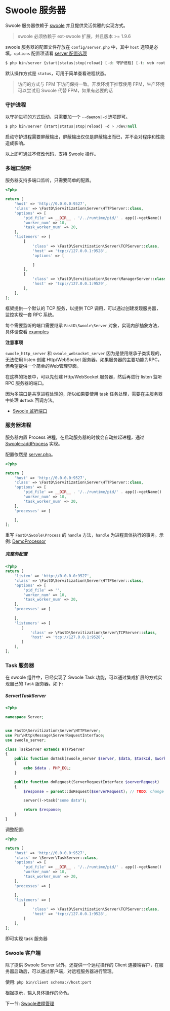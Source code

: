 # Swoole 服务器

Swoole 服务器依赖于 [swoole](https://github.com/JanHuang/swoole) 并且提供灵活优雅的实现方式。

> swoole 必须依赖于 ext-swoole 扩展，并且版本 >= 1.9.6

swoole 服务器的配置文件存放在 `config/server.php` 中，其中 `host` 选项是必填，`options` 配置项请看 [server 配置选项](http://wiki.swoole.com/wiki/page/274.html)

```php
$ php bin/server {start|status|stop|reload} [-d: 守护进程] [-t: web root 目录，默认使用当前命令执行路径]
```

默认操作方式是 `status`，可用于简单查看进程状态。

> 访问的方式与 FPM 下访问保持一致。开发环境下推荐使用 FPM，生产环境可以尝试用 Swoole 代替 FPM，如果有必要的话

### 守护进程

以守护进程的方式启动，只需要加一个 `--daemon|-d` 选项即可。

```php
$ php bin/server {start|status|stop|reload} -d > /dev/null
```

启动守护进程需要屏蔽输出，屏蔽输出仅仅是屏蔽输出而已，并不会对程序和性能造成影响。

以上即可通过不修改代码，支持 Swoole 操作。

### 多端口监听

服务器支持多端口监听，只需要简单的配置。

```php
<?php 

return [
    'host' => 'http://0.0.0.0:9527',
    'class' => \FastD\Servitization\Server\HTTPServer::class,
    'options' => [
        'pid_file' => __DIR__ . '/../runtime/pid/' . app()->getName() . '.pid',
        'worker_num' => 10,
        'task_worker_num' => 20,
    ],
    'listeners' => [
        [
            'class' => \FastD\Servitization\Server\TCPServer::class,
            'host' => 'tcp://127.0.0.1:9528',
            'options' => [

            ]
        ],
        [
            'class' => \FastD\Servitization\Server\ManagerServer::class,
            'host' => 'tcp://127.0.0.1:9529',
        ],
    ],
];
```

框架提供一个默认的 TCP 服务，以提供 TCP 调用，可以通过创建发现服务器，监控实现一套 RPC 系统。

每个需要监听的端口需要继承 `FastD\Swoole\Server` 对象，实现内部抽象方法，具体请查看 [examples](https://github.com/JanHuang/swoole/blob/master/examples/multi_port_server.php)

**注意事项**

`swoole_http_server` 和 `swoole_websocket_server` 因为是使用继承子类实现的，无法使用 listen 创建 Http/WebSocket 服务器。如果服务器的主要功能为RPC，但希望提供一个简单的Web管理界面。

在这样的场景中，可以先创建 Http/WebSocket 服务器，然后再进行 listen 监听 RPC 服务器的端口。

因为多端口是共享进程处理的，所以如果要使用 task 任务处理，需要在主服务器中处理 `doTask` 回调方法。 

* [Swoole 监听端口](http://wiki.swoole.com/wiki/page/525.html)

### 服务器进程

服务器内置 Process 进程，在启动服务器的时候会自动拉起进程，通过 [Swoole::addProcess](http://wiki.swoole.com/wiki/page/390.html) 实现。

配置依然是 [server.php](../../tests/app/default/config/server.php)。

```php
<?php

return [
    'host' => 'http://0.0.0.0:9527',
    'class' => \FastD\Servitization\Server\HTTPServer::class,
    'options' => [
        'pid_file' => __DIR__ . '/../runtime/pid/' . app()->getName() . '.pid',
        'worker_num' => 10,
        'task_worker_num' => 20,
    ],
    'processes' => [

    ],
];
```

重写 `FastD\Swoole\Process` 的 `handle` 方法，`handle` 为进程具体执行的事务。示例: [DemoProcessor](../../tests/app/src/Processor/DemoProcessor.php)

##### 完整的配置

```php
<?php
return [
    'listen' => 'http://0.0.0.0:9527',
    'class' => \FastD\Servitization\Server\HTTPServer::class,
    'options' => [
        'pid_file' => '',
        'worker_num' => 10,
        'task_worker_num' => 20,
    ],
    'processes' => [
        
    ],
    'listeners' => [
       [
           'class' => \FastD\Servitization\Server\TCPServer::class,
           'host' => 'tcp://127.0.0.1:9528',
       ]
    ],
];
```

### Task 服务器

在 swoole 组件中，已经实现了 Swoole Task 功能，可以通过集成扩展的方式实现自己的 Task 服务器。如下: 

##### Server\TaskServer

```php
<?php

namespace Server;


use FastD\Servitization\Server\HTTPServer;
use Psr\Http\Message\ServerRequestInterface;
use swoole_server;

class TaskServer extends HTTPServer
{
    public function doTask(swoole_server $server, $data, $taskId, $workerId)
    {
        echo $data . PHP_EOL;
    }

    public function doRequest(ServerRequestInterface $serverRequest)
    {
        $response = parent::doRequest($serverRequest); // TODO: Change the autogenerated stub

        server()->task("some data");

        return $response;
    }
}
```

调整配置: 

```php
<?php

return [
    'host' => 'http://0.0.0.0:9527',
    'class' => \Server\TaskServer::class,
    'options' => [
        'pid_file' => __DIR__ . '/../runtime/pid/' . app()->getName() . '.pid',
        'worker_num' => 10,
        'task_worker_num' => 20,
    ],
    'processes' => [

    ],
    'listeners' => [
        [
            'class' => \FastD\Servitization\Server\TCPServer::class,
            'host' => 'tcp://127.0.0.1:9528',
        ]
    ],
];
```

即可实现 task 服务器

### Swoole 客户端

除了提供 Swoole Server 以外，还提供一个远程操作的 Client 连接端客户，在服务器启动后，可以通过客户端，对远程服务器进行管理。

使用: `php bin/client schema://host:port` 

根据提示，输入具体操作的命令。

下一节: [Swoole进程管理](3-10-swoole-processor.md)
